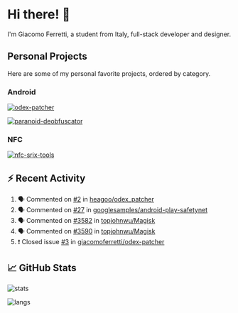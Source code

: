 # Hi there! 👋

I'm Giacomo Ferretti, a student from Italy, full-stack developer and designer.

## Personal Projects

Here are some of my personal favorite projects, ordered by category.

### Android
[![odex-patcher](https://github-readme-stats.vercel.app/api/pin/?username=giacomoferretti&repo=odex-patcher&bg_color=1E192F&title_color=7448FF&text_color=FFFFFF&hide_border=true)](https://github.com/giacomoferretti/odex-patcher)

<!--[![janus-toolkit](https://github-readme-stats.vercel.app/api/pin/?username=giacomoferretti&repo=janus-toolkit&bg_color=1E192F&title_color=7448FF&text_color=FFFFFF&hide_border=true)](https://github.com/giacomoferretti/janus-toolkit)

[![apk-modding-tools](https://github-readme-stats.vercel.app/api/pin/?username=giacomoferretti&repo=apk-modding-tools&bg_color=1E192F&title_color=7448FF&text_color=FFFFFF&hide_border=true)](https://github.com/giacomoferretti/apk-modding-tools)-->

[![paranoid-deobfuscator](https://github-readme-stats.vercel.app/api/pin/?username=giacomoferretti&repo=paranoid-deobfuscator&bg_color=1E192F&title_color=7448FF&text_color=FFFFFF&hide_border=true)](https://github.com/giacomoferretti/paranoid-deobfuscator)

### NFC
[![nfc-srix-tools](https://github-readme-stats.vercel.app/api/pin/?username=giacomoferretti&repo=nfc-srix-tools&bg_color=1E192F&title_color=7448FF&text_color=FFFFFF&hide_border=true)](https://github.com/giacomoferretti/nfc-srix-tools)

## ⚡ Recent Activity

<!--START_SECTION:activity-->
1. 🗣 Commented on [#2](https://github.com/heagoo/odex_patcher/issues/2) in [heagoo/odex_patcher](https://github.com/heagoo/odex_patcher)
2. 🗣 Commented on [#27](https://github.com/googlesamples/android-play-safetynet/issues/27) in [googlesamples/android-play-safetynet](https://github.com/googlesamples/android-play-safetynet)
3. 🗣 Commented on [#3582](https://github.com/topjohnwu/Magisk/issues/3582) in [topjohnwu/Magisk](https://github.com/topjohnwu/Magisk)
4. 🗣 Commented on [#3590](https://github.com/topjohnwu/Magisk/issues/3590) in [topjohnwu/Magisk](https://github.com/topjohnwu/Magisk)
5. ❗️ Closed issue [#3](https://github.com/giacomoferretti/odex-patcher/issues/3) in [giacomoferretti/odex-patcher](https://github.com/giacomoferretti/odex-patcher)
<!--END_SECTION:activity-->

## 📈 GitHub Stats

![stats](https://github-readme-stats.vercel.app/api?username=giacomoferretti&show_icons=true&bg_color=1E192F&title_color=7448FF&text_color=FFFFFF&icon_color=7448FF&hide_border=true&include_all_commits=true&count_private=true)

![langs](https://github-readme-stats.vercel.app/api/top-langs/?username=giacomoferretti&bg_color=1E192F&title_color=7448FF&text_color=FFFFFF&hide_border=true)

